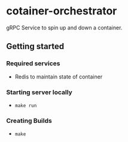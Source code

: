 # cotainer-orchestrator

gRPC Service to spin up and down a container.

## Getting started

### Required services

- Redis to maintain state of container

### Starting server locally

- `make run`

### Creating Builds

- `make`
